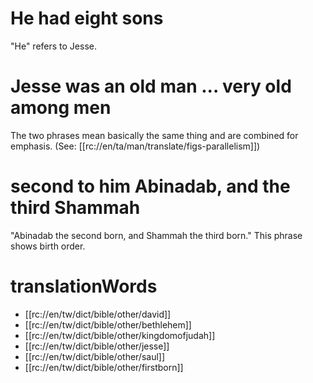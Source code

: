 # He had eight sons

"He" refers to Jesse.

# Jesse was an old man ... very old among men

The two phrases mean basically the same thing and are combined for emphasis. (See: [[rc://en/ta/man/translate/figs-parallelism]])

# second to him Abinadab, and the third Shammah

"Abinadab the second born, and Shammah the third born." This phrase shows birth order.

# translationWords

* [[rc://en/tw/dict/bible/other/david]]
* [[rc://en/tw/dict/bible/other/bethlehem]]
* [[rc://en/tw/dict/bible/other/kingdomofjudah]]
* [[rc://en/tw/dict/bible/other/jesse]]
* [[rc://en/tw/dict/bible/other/saul]]
* [[rc://en/tw/dict/bible/other/firstborn]]